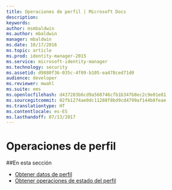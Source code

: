 ```yaml
---
title: Operaciones de perfil | Microsoft Docs
description: 
keywords: 
author: msmbaldwin
ms.author: mbaldwin
manager: mbaldwin
ms.date: 10/17/2016
ms.topic: article
ms.prod: identity-manager-2015
ms.service: microsoft-identity-manager
ms.technology: security
ms.assetid: d9880f36-035c-4f09-b105-ea478ced71d0
audience: developer
ms.reviewer: mwahl
ms.suite: ems
ms.openlocfilehash: d437283b6cd9a560746cfb1b347b8ec2c9e01e81
ms.sourcegitcommit: 02fb1274ae0dc11288f8bd9cd4799af144b8feae
ms.translationtype: HT
ms.contentlocale: es-ES
ms.lasthandoff: 07/13/2017
---
```

# <a name="profile-operations"></a>Operaciones de perfil

##<a name="in-this-section"></a>En esta sección

- [Obtener datos de perfil](get-profile-data.md)
- [Obtener operaciones de estado del perfil](get-profile-state-operations.md)
